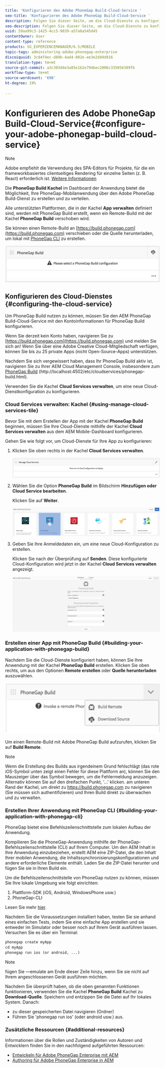 ```yaml
---
title: 'Konfigurieren des Adobe PhoneGap Build-Cloud-Service '
seo-title: 'Konfigurieren des Adobe PhoneGap Build-Cloud-Service '
description: Folgen Sie dieser Seite, um die Cloud-Dienste zu konfigurieren und Ihre Anwendung mit PhoneGap Build zu erstellen.
seo-description: Folgen Sie dieser Seite, um die Cloud-Dienste zu konfigurieren und Ihre Anwendung mit PhoneGap Build zu erstellen.
uuid: 59aa99c3-1425-4cc5-9839-a57a6a545d45
contentOwner: User
content-type: reference
products: SG_EXPERIENCEMANAGER/6.5/MOBILE
topic-tags: administering-adobe-phonegap-enterprise
discoiquuid: 3c84f4ec-d89b-4ad4-802e-ee3e2d49d916
translation-type: tm+mt
source-git-commit: a3c303d4e3a85e1b2e794bec2006c335056309fb
workflow-type: tm+mt
source-wordcount: '698'
ht-degree: 19%

---
```



# Konfigurieren des Adobe PhoneGap Build-Cloud-Service{#configure-your-adobe-phonegap-build-cloud-service} 

>[!NOTE]
>
>Adobe empfiehlt die Verwendung des SPA-Editors für Projekte, für die ein frameworkbasiertes clientseitiges Rendering für einzelne Seiten (z. B. React) erforderlich ist. [Weitere Informationen](/help/sites-developing/spa-overview.md)

Die **PhoneGap Build Kachel** im Dashboard der Anwendung bietet die Möglichkeit, Ihre PhoneGap-Mobilanwendung über den Adobe PhoneGap Build-Dienst zu erstellen und zu verteilen.

Alle unterstützten Plattformen, die in der Kachel **App verwalten** definiert sind, werden mit PhoneGap Build erstellt, wenn ein Remote-Build mit der Kachel **PhoneGap Build** verschoben wird.

Sie können einen Remote-Build an [https://build.phonegap.com](https://build.phonegap.com) verschieben oder die Quelle herunterladen, um lokal mit [PhoneGap CLI](https://docs.phonegap.com/references/phonegap-cli/) zu erstellen.

![Bereich „PhoneGap-Build“](assets/chlimage_1-60.png)

## Konfigurieren des Cloud-Dienstes {#configuring-the-cloud-service}

Um PhoneGap Build nutzen zu können, müssen Sie den AEM PhoneGap Build-Cloud-Service mit den Kontoinformationen für PhoneGap Build konfigurieren.

Wenn Sie derzeit kein Konto haben, navigieren Sie zu [https://build.phonegap.com](https://build.phonegap.com) und melden Sie sich an! Wenn Sie über eine Adobe Creative Cloud-Mitgliedschaft verfügen, können Sie bis zu 25 private Apps (nicht Open-Source-Apps) unterstützen.

Nachdem Sie sich vergewissert haben, dass Ihr PhoneGap Build aktiv ist, navigieren Sie zu Ihrer AEM Cloud Management Console, insbesondere zum [PhoneGap Build](http://localhost:4502/etc/cloudservices/phonegap-build.html) (http://localhost:4502/etc/cloudservices/phonegap-build.html).

Verwenden Sie die Kachel **Cloud Services verwalten**, um eine neue Cloud-Dienstkonfiguration zu konfigurieren.

### Cloud Services verwalten: Kachel {#using-manage-cloud-services-tile}

Bevor Sie mit dem Erstellen der App mit der Kachel **PhoneGap Build** beginnen, müssen Sie Ihre Cloud-Dienste mithilfe der Kachel **Cloud Services verwalten** aus dem AEM Mobile-Dashboard konfigurieren.

Gehen Sie wie folgt vor, um Cloud-Dienste für Ihre App zu konfigurieren:

1. Klicken Sie oben rechts in der Kachel **Cloud Services verwalten**.

   ![chlimage_1-61](assets/chlimage_1-61.png)

1. Wählen Sie die Option **PhoneGap Build** im Bildschirm **Hinzufügen oder Cloud Service bearbeiten**.

   Klicken Sie auf **Weiter**.

   ![chlimage_1-62](assets/chlimage_1-62.png)

1. Geben Sie Ihre Anmeldedaten ein, um eine neue Cloud-Konfiguration zu erstellen.

   Klicken Sie nach der Überprüfung auf **Senden**. Diese konfigurierte Cloud-Konfiguration wird jetzt in der Kachel **Cloud Services verwalten** angezeigt.

   ![chlimage_1-63](assets/chlimage_1-63.png)

### Erstellen einer App mit PhoneGap Build {#building-your-application-with-phonegap-build}

Nachdem Sie die Cloud-Dienste konfiguriert haben, können Sie Ihre Anwendung mit der Kachel **PhoneGap Build** erstellen. Klicken Sie oben rechts, um aus den Optionen **Remote erstellen** oder **Quelle herunterladen** auszuwählen.

![chlimage_1-64](assets/chlimage_1-64.png)

Um einen Remote-Build mit Adobe PhoneGap Build aufzurufen, klicken Sie auf **Build Remote**.

>[!NOTE]
>
>Wenn die Erstellung des Builds aus irgendeinem Grund fehlschlägt (das rote iOS-Symbol unten zeigt einen Fehler für diese Plattform an), können Sie den Mauszeiger über das Symbol bewegen, um die Fehlermeldung anzuzeigen. Alternativ können Sie auf den dreifachen Punkt, &#39;...&#39; klicken. am unteren Rand der Kachel, um direkt zu https://build.phonegap.com zu navigieren (Sie müssen sich authentifizieren) und Ihren Build direkt zu überwachen und zu verwalten.

### Erstellen Ihrer Anwendung mit PhoneGap CLI {#building-your-application-with-phonegap-cli}

PhoneGap bietet eine Befehlszeilenschnittstelle zum lokalen Aufbau der Anwendung.

Kompilieren Sie die PhoneGap-Anwendung mithilfe der PhoneGap-Befehlszeilenschnittstelle (CLI) auf Ihrem Computer. Um den AEM Inhalt in Ihre Anwendung einzubeziehen, erstellt AEM eine ZIP-Datei, die den Inhalt Ihrer mobilen Anwendung, die Inhaltssynchronisierungskonfigurationen und andere erforderliche Elemente enthält. Laden Sie die ZIP-Datei herunter und fügen Sie sie in Ihren Build ein.

Um die Befehlszeilenschnittstelle von PhoneGap nutzen zu können, müssen Sie Ihre lokale Umgebung wie folgt einrichten:

1. Plattform-SDK (iOS, Android, WindowsPhone usw.)
1. PhoneGap-CLI

Lesen Sie mehr [hier](https://docs.phonegap.com/references/phonegap-cli/).

Nachdem Sie die Voraussetzungen installiert haben, testen Sie sie anhand eines einfachen Tests, indem Sie eine einfache App erstellen und sie entweder im Simulator oder besser noch auf Ihrem Gerät ausführen lassen. Versuchen Sie es über ein Terminal:

```xml
phonegap create myApp
cd myApp
phonegap run ios (or android, ...)
```

>[!NOTE]
>
>fügen Sie —emulate am Ende dieser Zeile hinzu, wenn Sie sie nicht auf Ihrem angeschlossenen Gerät ausführen möchten.

Nachdem Sie überprüft haben, ob die oben genannten Funktionen funktionieren, verwenden Sie die Kachel **PhoneGap Build** Kachel zu **Download-Quelle**. Speichern und entzippen Sie die Datei auf Ihr lokales System. Danach:

* zu dieser gespeicherten Datei navigieren (Ordner)
* Führen Sie &#39;phonegap run ios&#39; (oder android usw.) aus.

### Zusätzliche Ressourcen {#additional-resources}

Informationen über die Rollen und Zuständigkeiten von Autoren und Entwicklern finden Sie in den nachfolgend aufgeführten Ressourcen:

* [Entwickeln für Adobe PhoneGap Enterprise mit AEM](/help/mobile/developing-in-phonegap.md)
* [Authoring für Adobe PhoneGap Enterprise in AEM](/help/mobile/phonegap.md)
